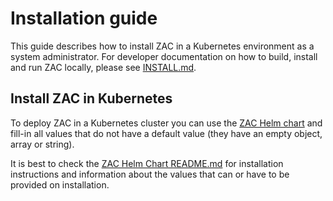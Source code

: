 # Installation guide

This guide describes how to install ZAC in a Kubernetes environment as a system administrator.
For developer documentation on how to build, install and run ZAC locally, please see [INSTALL.md](../../development/INSTALL.md). 

## Install ZAC in Kubernetes

To deploy ZAC in a Kubernetes cluster you can use the [ZAC Helm chart](../../../charts/zac/Chart.yaml) and fill-in all values that do not have a 
default value (they have an empty object, array or string).

It is best to check the [ZAC Helm Chart README.md](../../../charts/zac/README.md) for installation instructions and information about the 
values that can or have to be provided on installation.
